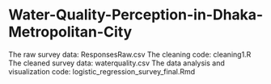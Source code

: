 # Water-Quality-Perception-in-Dhaka-Metropolitan-City
The raw survey data: ResponsesRaw.csv
The cleaning code: cleaning1.R
The cleaned survey data: waterquality.csv
The data analysis and visualization code: logistic_regression_survey_final.Rmd
